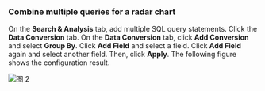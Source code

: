 ### Combine multiple queries for a radar chart

On the **Search & Analysis** tab, add multiple SQL query statements. Click the **Data Conversion** tab. On the **Data Conversion** tab, click **Add Conversion** and select **Group By**. Click **Add Field** and select a field. Click **Add Field** again and select another field. Then, click **Apply**. The following figure shows the configuration result.

![图 2](/img/src/visulization/radarPro/radar2.png)
